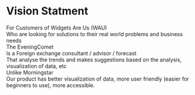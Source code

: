 # Vision Statment
<p>For Customers of Widgets Are Us (WAU)<br>
Who are looking for solutions to their real world problems and business needs<br>
The EveningComet<br>
Is a Foreign exchange consultant / advisor / forecast<br>
That analyse the trends and makes suggestions based on the analysis, visualization of data, etc<br>
Unlike Morningstar<br>
Our product has better visualization of data, more user friendly (easier for beginners to use), more accessible.</p>
